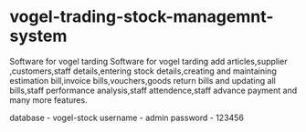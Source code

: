 # vogel-trading-stock-managemnt-system
Software for vogel tarding
Software for vogel tarding
add articles,supplier ,customers,staff details,entering stock details,creating and maintaining estimation bill,invoice bills,vouchers,goods return bills and updating all bills,staff performance analysis,staff attendence,staff advance payment and many more features.

database - vogel-stock
username - admin
password - 123456
